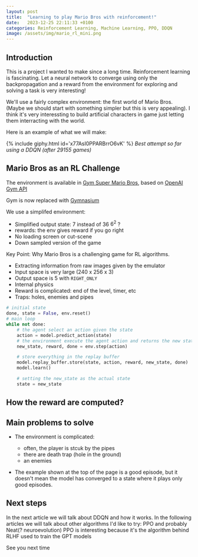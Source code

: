 ```yaml
---
layout: post
title:  "Learning to play Mario Bros with reinforcement!"
date:   2023-12-25 22:11:33 +0100
categories: Reinforcement Learning, Machine Learning, PPO, DDQN
image: /assets/img/mario_rl_mini.png
---
```


## Introduction

This is a project I wanted to make since a long time.
Reinforcement learning is fascinating.
Let a neural network to converge using only the backpropagation and a reward from the environment for exploring and solving a task is very interesting!

We'll use a fairly complex environment: the first world of Mario Bros. (Maybe we should start with something simpler but this is very appealing).
I think it's very interessting to build artificial characters in game just letting them interracting with the world.

Here is an example of what we will make:

<!-- https://giphy.com/gifs/x77AsI0PPARBrrO6vK -->
{% include giphy.html id='x77AsI0PPARBrrO6vK' %}
*Best attempt so far using a DDQN (after 29155 games)*

## Mario Bros as an RL Challenge

The environment is available in [Gym Super Mario Bros](https://pypi.org/project/gym-super-mario-bros/), based on [OpenAI Gym API](https://www.gymlibrary.dev/index.html)

Gym is now replaced with [Gymnasium](https://gymnasium.farama.org/)

We use a simplifed environment: 
- Simplified output state: 7 instead of 36 $6^2$ ?  
- rewards: the env gives reward if you go right
- No loading screen or cut-scene
- Down sampled version of the game

Key Point: Why Mario Bros is a challenging game for RL algorithms.
- Extracting information from raw images given by the emulator
- Input space is very large (240 x 256 x 3)
- Output space is 5 with `RIGHT_ONLY`
- Internal physics
- Reward is complicated: end of the level, timer, etc 
- Traps: holes, enemies and pipes

```python
# initial state
done, state = False, env.reset()
# main loop
while not done: 
    # the agent select an action given the state
    action = model.predict_action(state)
    # the environment execute the agent action and returns the new state, the reward and if the game is over
    new_state, reward, done = env.step(action)

    # store everything in the replay buffer
    model.replay_buffer.store(state, action, reward, new_state, done)
    model.learn()

    # setting the new_state as the actual state
    state = new_state
```
## How the reward are computed?

## Main problems to solve

- The environment is complicated: 
  - often, the player is stcuk by the pipes
  - there are death trap (hole in the ground)
  - an enemies

- The example shown at the top of the page is a good episode, but it doesn't mean the model has converged to a state where it plays only good episodes. 

## Next steps

In the next article we will talk about DDQN and how it works.
In the following articles we will talk about other algorithms I'd like to try: PPO and probably Neat(? neuroevolution)
PPO is interesting because it's the algorithm behind RLHF used to train the GPT models 

See you next time